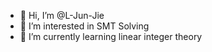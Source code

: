 - 👋 Hi, I’m @L-Jun-Jie
- 👀 I’m interested in SMT Solving
- 🌱 I’m currently learning linear integer theory

<!---
L-Jun-Jie/L-Jun-Jie is a ✨ special ✨ repository because its `README.md` (this file) appears on your GitHub profile.
You can click the Preview link to take a look at your changes.
--->
